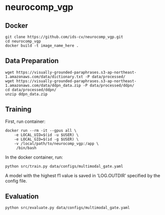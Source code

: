 neurocomp_vgp
==============================

## Docker

```
git clone https://github.com/ids-cv/neurocomp_vgp.git
cd neurocomp_vgp
docker build -t image_name_here .
```

## Data Preparation
```
wget https://visually-grounded-paraphrases.s3-ap-northeast-1.amazonaws.com/data/dictionary.txt -P data/processed/
wget https://visually-grounded-paraphrases.s3-ap-northeast-1.amazonaws.com/data/ddpn_data.zip -P data/processed/ddpn/
cd data/processed/ddpn/
unzip ddpn_data.zip
```

## Training

First, run container:

```
docker run --rm -it --gpus all \
    -e LOCAL_UID=$(id -u $USER) \
    -e LOCAL_GID=$(id -g $USER) \
    -v /local/path/to/neurocomp_vgp:/app \
     /bin/bash
```

In the docker container, run:

```
python src/train.py data/configs/multimodal_gate.yaml
```

A model with the highest f1 value is saved in 'LOG.OUTDIR' specified by the config file.

## Evaluation
```
python src/evaluate.py data/configs/multimodal_gate.yaml
```
